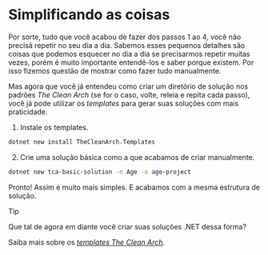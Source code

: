 # Simplificando as coisas

Por sorte, tudo que você acabou de fazer dos passos 1 ao 4, você não precisá repetir
no seu dia a dia. Sabemos esses pequenos detalhes são coisas que podemos esquecer no
dia a dia se precisarmos repetir muitas vezes, porém é muito importante entendê-los
e saber porque existem. Por isso fizemos questão de mostrar como fazer tudo manualmente.

Mas agora que você já entendeu como criar um diretório de solução nos padrões
_The Clean Arch_ (se for o caso, volte, releia e repita cada passo), você já pode
utilizar os _templates_ para gerar suas soluções com mais praticidade.

1. Instale os templates.
```sh
dotnet new install TheCleanArch.Templates
```

2. Crie uma solução básica como a que acabamos de criar manualmente.
```sh
dotnet new tca-basic-solution -n Age -o age-project
```

Pronto! Assim é muito mais simples. E acabamos com a mesma estrutura de solução.

> [!TIP]
> Que tal de agora em diante você criar suas soluções .NET dessa forma?

Saiba mais sobre os [_templates The Clean Arch_](https://github.com/Hibex-Solutions/TheCleanArch.Templates).